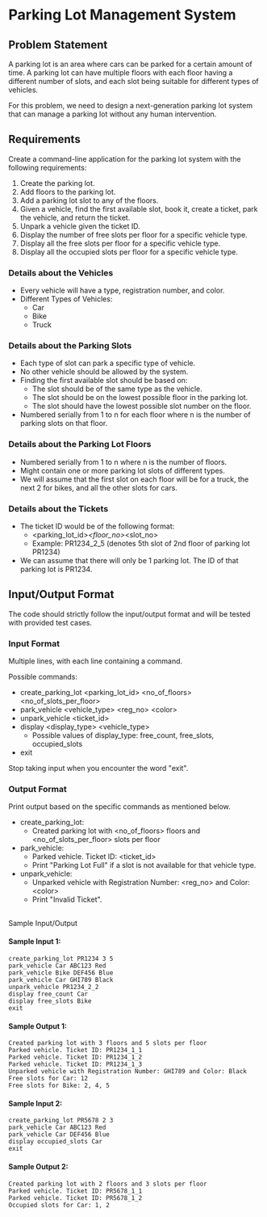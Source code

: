 # Parking Lot Management System

## Problem Statement

A parking lot is an area where cars can be parked for a certain amount of time. A parking lot can have multiple floors with each floor having a different number of slots, and each slot being suitable for different types of vehicles.

For this problem, we need to design a next-generation parking lot system that can manage a parking lot without any human intervention.

## Requirements

Create a command-line application for the parking lot system with the following requirements:

1. Create the parking lot.
2. Add floors to the parking lot.
3. Add a parking lot slot to any of the floors.
4. Given a vehicle, find the first available slot, book it, create a ticket, park the vehicle, and return the ticket.
5. Unpark a vehicle given the ticket ID.
6. Display the number of free slots per floor for a specific vehicle type.
7. Display all the free slots per floor for a specific vehicle type.
8. Display all the occupied slots per floor for a specific vehicle type.

### Details about the Vehicles

- Every vehicle will have a type, registration number, and color.
- Different Types of Vehicles:
  - Car
  - Bike
  - Truck

### Details about the Parking Slots

- Each type of slot can park a specific type of vehicle.
- No other vehicle should be allowed by the system.
- Finding the first available slot should be based on:
  - The slot should be of the same type as the vehicle.
  - The slot should be on the lowest possible floor in the parking lot.
  - The slot should have the lowest possible slot number on the floor.
- Numbered serially from 1 to n for each floor where n is the number of parking slots on that floor.

### Details about the Parking Lot Floors

- Numbered serially from 1 to n where n is the number of floors.
- Might contain one or more parking lot slots of different types.
- We will assume that the first slot on each floor will be for a truck, the next 2 for bikes, and all the other slots for cars.

### Details about the Tickets

- The ticket ID would be of the following format:
  - \<parking_lot_id>_<floor_no>_<slot_no>
  - Example: PR1234_2_5 (denotes 5th slot of 2nd floor of parking lot PR1234)
- We can assume that there will only be 1 parking lot. The ID of that parking lot is PR1234.

## Input/Output Format

The code should strictly follow the input/output format and will be tested with provided test cases.

### Input Format

Multiple lines, with each line containing a command.

Possible commands:

- create_parking_lot \<parking_lot_id> \<no_of_floors> \<no_of_slots_per_floor>
- park_vehicle \<vehicle_type> \<reg_no> \<color>
- unpark_vehicle \<ticket_id>
- display \<display_type> \<vehicle_type>
  - Possible values of display_type: free_count, free_slots, occupied_slots
- exit

Stop taking input when you encounter the word "exit".

### Output Format

Print output based on the specific commands as mentioned below.

- create_parking_lot:
  - Created parking lot with \<no_of_floors> floors and \<no_of_slots_per_floor> slots per floor
- park_vehicle:
  - Parked vehicle. Ticket ID: \<ticket_id>
  - Print "Parking Lot Full" if a slot is not available for that vehicle type.
- unpark_vehicle:
  - Unparked vehicle with Registration Number: \<reg_no> and Color: \<color>
  - Print "Invalid Ticket".

##

 Sample Input/Output

#### Sample Input 1:
```
create_parking_lot PR1234 3 5
park_vehicle Car ABC123 Red
park_vehicle Bike DEF456 Blue
park_vehicle Car GHI789 Black
unpark_vehicle PR1234_2_2
display free_count Car
display free_slots Bike
exit
```

#### Sample Output 1:
```
Created parking lot with 3 floors and 5 slots per floor
Parked vehicle. Ticket ID: PR1234_1_1
Parked vehicle. Ticket ID: PR1234_1_2
Parked vehicle. Ticket ID: PR1234_1_3
Unparked vehicle with Registration Number: GHI789 and Color: Black
Free slots for Car: 12
Free slots for Bike: 2, 4, 5
```

#### Sample Input 2:
```
create_parking_lot PR5678 2 3
park_vehicle Car ABC123 Red
park_vehicle Car DEF456 Blue
display occupied_slots Car
exit
```

#### Sample Output 2:
```
Created parking lot with 2 floors and 3 slots per floor
Parked vehicle. Ticket ID: PR5678_1_1
Parked vehicle. Ticket ID: PR5678_1_2
Occupied slots for Car: 1, 2
```